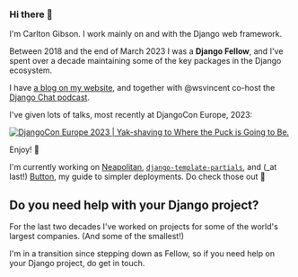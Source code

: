 ### Hi there 👋

I'm Carlton Gibson. I work mainly on and with the Django web framework. 

Between 2018 and the end of March 2023 I was a **Django Fellow**, and I've spent over a decade maintaining some of the key packages in the Django ecosystem. 

I have [a blog on my website](https://noumenal.es/), and together with @wsvincent co-host the [Django Chat podcast](https://djangochat.com). 

I've given lots of talks, most recently at DjangoCon Europe, 2023: 

[![DjangoCon Europe 2023 | Yak-shaving to Where the Puck is Going to Be.](https://img.youtube.com/vi/_3oGI4RC52s/0.jpg)](https://www.youtube.com/watch?v=_3oGI4RC52s)

Enjoy! 🍿

I'm currently working on [Neapolitan]([url](https://github.com/carltongibson/neapolitan)), [`django-template-partials`]([url](https://github.com/carltongibson/django-template-partials)), and (_at last!) [Button](https://btn.dev/), my guide to simpler deployments. Do check those out 👀

## Do you need help with your Django project? 

For the last two decades I've worked on projects for some of the world's largest companies. (And some of the smallest!) 

I'm in a transition since stepping down as Fellow, so if you need help on your Django project, do get in touch. 
